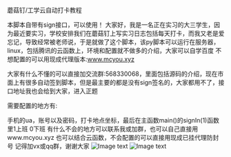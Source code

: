 蘑菇钉/工学云自动打卡教程

本脚本自带有sign接口，可以使用！
大家好，我是一名正在实习的大三学生，因为最近要实习，学校安排我们在蘑菇钉上写实习日志包括每天打卡，而我又老是爱忘记，导致经常被老师说，于是就做了这个脚本，该py脚本可以运行在服务器，linux，包括腾讯的云函数上，环境和配置就不做多的介绍，大家可以自学百度
不想配置的可以用现成代理版本:www.mcyou.xyz


大家有什么不懂的可以直接加交流群:568330068，里面包括源码的介绍，现在市面上有很多自动签到脚本，但是最主要的都是没有sign签名的，大家都用不了，接口地址我也会给到大家，进入正题

需要配置的地方有:

手机的ua，账号以及密码，打卡地点坐标，最后在主函数main()的signIn(1)函数里1上班 0下班
有什么不会的地方可以联系我或加群，也可以自己直接用www.mcyou.xyz
也可以结合云函数，不会配置的可以直接用现成已挂代理防封号
记得加vx或qq群，谢谢大家
![Image text](http://www.mcyou.xyz/vx.jpg)
![Image text](http://www.mcyou.xyz/qq.jpg)
